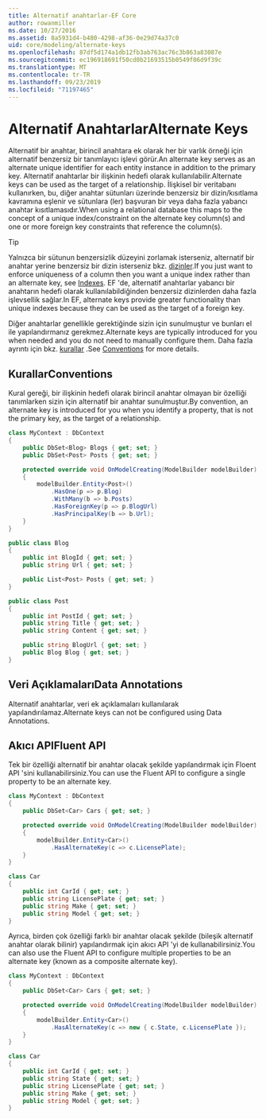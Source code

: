 ```yaml
---
title: Alternatif anahtarlar-EF Core
author: rowanmiller
ms.date: 10/27/2016
ms.assetid: 8a5931d4-b480-4298-af36-0e29d74a37c0
uid: core/modeling/alternate-keys
ms.openlocfilehash: 87df5d174a1db12fb3ab763ac76c3b863a83087e
ms.sourcegitcommit: ec196918691f50cd0b21693515b0549f06d9f39c
ms.translationtype: MT
ms.contentlocale: tr-TR
ms.lasthandoff: 09/23/2019
ms.locfileid: "71197465"
---
```

# <a name="alternate-keys"></a><span data-ttu-id="0fca3-102">Alternatif Anahtarlar</span><span class="sxs-lookup"><span data-stu-id="0fca3-102">Alternate Keys</span></span>

<span data-ttu-id="0fca3-103">Alternatif bir anahtar, birincil anahtara ek olarak her bir varlık örneği için alternatif benzersiz bir tanımlayıcı işlevi görür.</span><span class="sxs-lookup"><span data-stu-id="0fca3-103">An alternate key serves as an alternate unique identifier for each entity instance in addition to the primary key.</span></span> <span data-ttu-id="0fca3-104">Alternatif anahtarlar bir ilişkinin hedefi olarak kullanılabilir.</span><span class="sxs-lookup"><span data-stu-id="0fca3-104">Alternate keys can be used as the target of a relationship.</span></span> <span data-ttu-id="0fca3-105">İlişkisel bir veritabanı kullanırken, bu, diğer anahtar sütunları üzerinde benzersiz bir dizin/kısıtlama kavramına eşlenir ve sütunlara (ler) başvuran bir veya daha fazla yabancı anahtar kısıtlamasıdır.</span><span class="sxs-lookup"><span data-stu-id="0fca3-105">When using a relational database this maps to the concept of a unique index/constraint on the alternate key column(s) and one or more foreign key constraints that reference the column(s).</span></span>

> [!TIP]  
> <span data-ttu-id="0fca3-106">Yalnızca bir sütunun benzersizlik düzeyini zorlamak isterseniz, alternatif bir anahtar yerine benzersiz bir dizin isterseniz bkz. [dizinler](indexes.md).</span><span class="sxs-lookup"><span data-stu-id="0fca3-106">If you just want to enforce uniqueness of a column then you want a unique index rather than an alternate key, see [Indexes](indexes.md).</span></span> <span data-ttu-id="0fca3-107">EF 'de, alternatif anahtarlar yabancı bir anahtarın hedefi olarak kullanılabildiğinden benzersiz dizinlerden daha fazla işlevsellik sağlar.</span><span class="sxs-lookup"><span data-stu-id="0fca3-107">In EF, alternate keys provide greater functionality than unique indexes because they can be used as the target of a foreign key.</span></span>

<span data-ttu-id="0fca3-108">Diğer anahtarlar genellikle gerektiğinde sizin için sunulmuştur ve bunları el ile yapılandırmanız gerekmez.</span><span class="sxs-lookup"><span data-stu-id="0fca3-108">Alternate keys are typically introduced for you when needed and you do not need to manually configure them.</span></span> <span data-ttu-id="0fca3-109">Daha fazla ayrıntı için bkz. [kurallar](#conventions) .</span><span class="sxs-lookup"><span data-stu-id="0fca3-109">See [Conventions](#conventions) for more details.</span></span>

## <a name="conventions"></a><span data-ttu-id="0fca3-110">Kurallar</span><span class="sxs-lookup"><span data-stu-id="0fca3-110">Conventions</span></span>

<span data-ttu-id="0fca3-111">Kural gereği, bir ilişkinin hedefi olarak birincil anahtar olmayan bir özelliği tanımlarken sizin için alternatif bir anahtar sunulmuştur.</span><span class="sxs-lookup"><span data-stu-id="0fca3-111">By convention, an alternate key is introduced for you when you identify a property, that is not the primary key, as the target of a relationship.</span></span>

<!-- [!code-csharp[Main](samples/core/Modeling/Conventions/AlternateKey.cs?highlight=12)] -->
``` csharp
class MyContext : DbContext
{
    public DbSet<Blog> Blogs { get; set; }
    public DbSet<Post> Posts { get; set; }

    protected override void OnModelCreating(ModelBuilder modelBuilder)
    {
        modelBuilder.Entity<Post>()
            .HasOne(p => p.Blog)
            .WithMany(b => b.Posts)
            .HasForeignKey(p => p.BlogUrl)
            .HasPrincipalKey(b => b.Url);
    }
}

public class Blog
{
    public int BlogId { get; set; }
    public string Url { get; set; }

    public List<Post> Posts { get; set; }
}

public class Post
{
    public int PostId { get; set; }
    public string Title { get; set; }
    public string Content { get; set; }

    public string BlogUrl { get; set; }
    public Blog Blog { get; set; }
}
```

## <a name="data-annotations"></a><span data-ttu-id="0fca3-112">Veri Açıklamaları</span><span class="sxs-lookup"><span data-stu-id="0fca3-112">Data Annotations</span></span>

<span data-ttu-id="0fca3-113">Alternatif anahtarlar, veri ek açıklamaları kullanılarak yapılandırılamaz.</span><span class="sxs-lookup"><span data-stu-id="0fca3-113">Alternate keys can not be configured using Data Annotations.</span></span>

## <a name="fluent-api"></a><span data-ttu-id="0fca3-114">Akıcı API</span><span class="sxs-lookup"><span data-stu-id="0fca3-114">Fluent API</span></span>

<span data-ttu-id="0fca3-115">Tek bir özelliği alternatif bir anahtar olacak şekilde yapılandırmak için Floent API 'sini kullanabilirsiniz.</span><span class="sxs-lookup"><span data-stu-id="0fca3-115">You can use the Fluent API to configure a single property to be an alternate key.</span></span>

<!-- [!code-csharp[Main](samples/core/Modeling/FluentAPI/AlternateKeySingle.cs?highlight=7,8)] -->
``` csharp
class MyContext : DbContext
{
    public DbSet<Car> Cars { get; set; }

    protected override void OnModelCreating(ModelBuilder modelBuilder)
    {
        modelBuilder.Entity<Car>()
            .HasAlternateKey(c => c.LicensePlate);
    }
}

class Car
{
    public int CarId { get; set; }
    public string LicensePlate { get; set; }
    public string Make { get; set; }
    public string Model { get; set; }
}
```

<span data-ttu-id="0fca3-116">Ayrıca, birden çok özelliği farklı bir anahtar olacak şekilde (bileşik alternatif anahtar olarak bilinir) yapılandırmak için akıcı API 'yi de kullanabilirsiniz.</span><span class="sxs-lookup"><span data-stu-id="0fca3-116">You can also use the Fluent API to configure multiple properties to be an alternate key (known as a composite alternate key).</span></span>

<!-- [!code-csharp[Main](samples/core/Modeling/FluentAPI/AlternateKeyComposite.cs?highlight=7,8)] -->
``` csharp
class MyContext : DbContext
{
    public DbSet<Car> Cars { get; set; }

    protected override void OnModelCreating(ModelBuilder modelBuilder)
    {
        modelBuilder.Entity<Car>()
            .HasAlternateKey(c => new { c.State, c.LicensePlate });
    }
}

class Car
{
    public int CarId { get; set; }
    public string State { get; set; }
    public string LicensePlate { get; set; }
    public string Make { get; set; }
    public string Model { get; set; }
}
```
